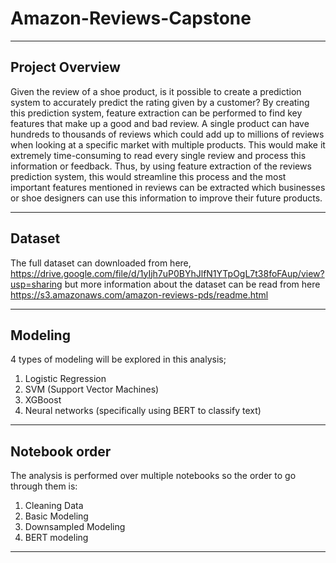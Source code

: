 # Amazon-Reviews-Capstone

---

## Project Overview

Given the review of a shoe product, is it possible to create a prediction system to accurately predict the rating given by a customer? By creating this prediction system, feature extraction can be performed to find key features that make up a good and bad review. A single product can have hundreds to thousands of reviews which could add up to millions of reviews when looking at a specific market with multiple products. This would make it extremely time-consuming to read every single review and process this information or feedback. Thus, by using feature extraction of the reviews prediction system, this would streamline this process and the most important features mentioned in reviews can be extracted which businesses or shoe designers can use this information to improve their future products. 

---

##  Dataset

The full dataset can downloaded from here, https://drive.google.com/file/d/1yIjh7uP0BYhJlfN1YTpOgL7t38foFAup/view?usp=sharing but more information about the dataset can be read from here https://s3.amazonaws.com/amazon-reviews-pds/readme.html 

---

## Modeling

4 types of modeling will be explored in this analysis; 

1. Logistic Regression
2. SVM (Support Vector Machines)
3. XGBoost 
4. Neural networks (specifically using BERT to classify text)

---

## Notebook order

The analysis is performed over multiple notebooks so the order to go through them is:

1. Cleaning Data
2. Basic Modeling 
3. Downsampled Modeling 
4. BERT modeling 

---